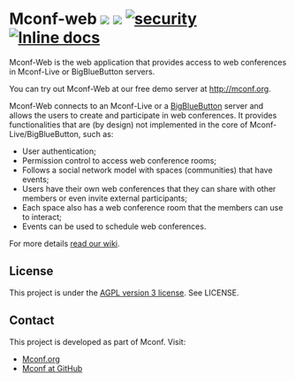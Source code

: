 # Mconf-web [<img src="https://travis-ci.org/mconf/mconf-web.svg?branch=master" />](https://travis-ci.org/mconf/mconf-web) [<img src="https://codeclimate.com/github/mconf/mconf-web/badges/gpa.svg" />](https://codeclimate.com/github/mconf/mconf-web) [<img src="https://hakiri.io/github/mconf/mconf-web/master.svg" alt="security" />](https://hakiri.io/github/mconf/mconf-web/master) [<img src="http://inch-ci.org/github/mconf/mconf-web.svg?branch=master" alt="Inline docs" />](http://inch-ci.org/github/mconf/mconf-web)

Mconf-Web is the web application that provides access to web conferences in
Mconf-Live or BigBlueButton servers.

You can try out Mconf-Web at our free demo server at http://mconf.org.

Mconf-Web connects to an Mconf-Live or a
[BigBlueButton](http://www.bigbluebutton.org/) server and allows the users to
create and participate in web conferences. It provides functionalities that
are (by design) not implemented in the core of Mconf-Live/BigBlueButton, such
as:

* User authentication;
* Permission control to access web conference rooms;
* Follows a social network model with spaces (communities) that have events;
* Users have their own web conferences that they can share with other
  members or even invite external participants;
* Each space also has a web conference room that the members can use to
  interact;
* Events can be used to schedule web conferences.

For more details [read our wiki](https://github.com/mconf/mconf-web/wiki).

## License

This project is under the [AGPL version 3
license](http://www.gnu.org/licenses/agpl-3.0.html). See LICENSE.

## Contact

This project is developed as part of Mconf. Visit:

* [Mconf.org](http://mconf.org)
* [Mconf at GitHub](https://github.com/mconf)

